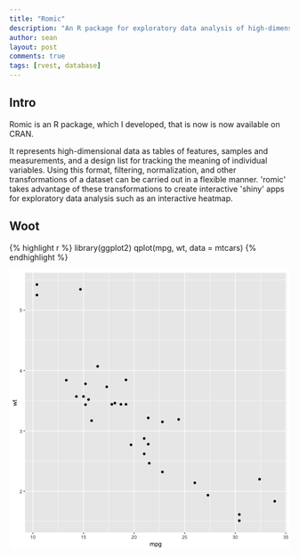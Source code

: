 ```yaml
---
title: "Romic"
description: "An R package for exploratory data analysis of high-dimensional datasets"
author: sean
layout: post
comments: true
tags: [rvest, database]
---
```




## Intro

Romic is an R package, which I developed, that is now is now available on CRAN.

It represents high-dimensional data as tables of features, samples and measurements, and a design list for tracking the meaning of individual variables. Using this format, filtering, normalization, and other transformations of a dataset can be carried out in a flexible manner. 'romic' takes advantage of these transformations to create interactive 'shiny' apps for exploratory data analysis such as an interactive heatmap.

## Woot


{% highlight r %}
library(ggplot2)
qplot(mpg, wt, data = mtcars)
{% endhighlight %}

![plot of chunk unnamed-chunk-1](/figure/./_source/2021-08-22-romic/unnamed-chunk-1-1.png)
